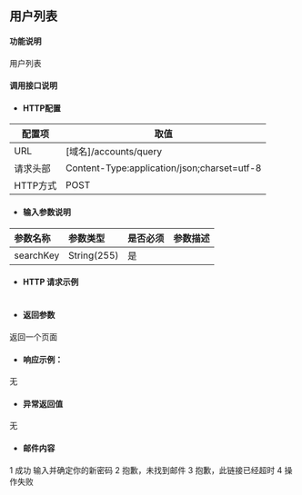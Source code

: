 ## 用户列表

#### 功能说明
用户列表


#### 调用接口说明

* #### HTTP配置

| 配置项 | 取值 |
| --- | --- |
| URL | \[域名\]/accounts/query|
| 请求头部 |  Content-Type:application/json;charset=utf-8 |
| HTTP方式 | POST|

* #### 输入参数说明

| 参数名称 | 参数类型 | 是否必须 | 参数描述 |
| :--- | :--- | :--- | :--- |
| searchKey| String\(255\) | 是 | |


* #### HTTP 请求示例

```

```

* #### 返回参数

返回一个页面

* #### 响应示例：

无

* #### 异常返回值

无 

* #### 邮件内容

1 成功 输入并确定你的新密码
2 抱歉，未找到邮件
3 抱歉，此链接已经超时
4 操作失败 


